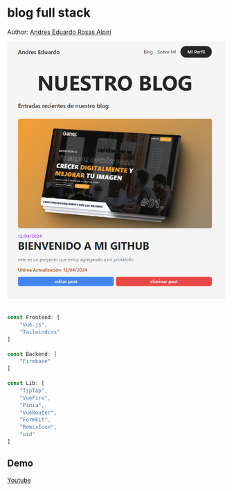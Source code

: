 # blog full stack
Author: [Andres Eduardo Rosas Alpiri](https://github.com/XxElInmortalXx)

<img src="./public/image.png">

<br />

```javascript

const Frontend: [
    "Vue.js",
    "Tailwindcss"
]

const Backend: [
    "Firebase"
]

const Lib: [
    "TipTap",
    "VueFire",
    "Pinia",
    "VueRouter",
    "Formkit",
    "RemixIcon",
    "uid"
]
```

## Demo
<a href="https://youtu.be/rw4xD1_iPeo?si=t6vbsOo2NPApRcyx" target="_blank">Youtube</a>
